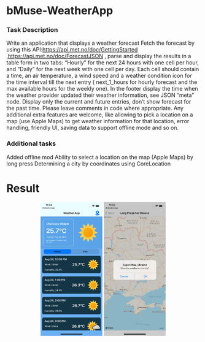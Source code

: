 # bMuse-WeatherApp

### Task Description 
Write an application that displays a weather forecast  Fetch the forecast by using this API:<https://api.met.no/doc/GettingStarted> ,<https://api.met.no/doc/ForecastJSON> , parse and display the results in a table form in two tabs: “Hourly” for the next 24 hours with one cell per hour, and “Daily” for the next week with one cell per day. Each cell should contain a time, an air temperature, a wind speed and a weather condition icon for the time interval till the next entry ( next_1_hours  for hourly forecast and the max available hours for the weekly one). In the footer display the time when the weather provider updated their weather information, see JSON “meta” node. Display only the current and future entries, don’t show forecast for the past time. Please leave comments in code where appropriate.  Any additional extra features are welcome, like allowing to pick a location on a map (use Apple Maps) to get weather information for that location, error handling, friendly UI, saving data to support offline mode and so on.

### Additional tasks
Added offline mod
Ability to select a location on the map (Apple Maps) by long press
Determining a city by coordinates using CoreLocation

# Result

<p align="center">
  <img width="32%" height="32%" src="https://github.com/IlyaUA/bMuse-WeatherApp/blob/main/Screenshots/Main.png?raw=true">
  <img width="32%" height="32%" src="https://github.com/IlyaUA/bMuse-WeatherApp/blob/main/Screenshots/Map.png?raw=true">

</p>
